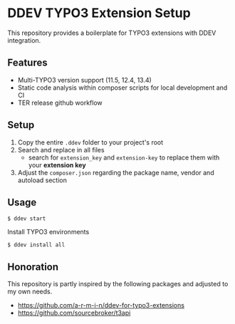 # DDEV TYPO3 Extension Setup

This repository provides a boilerplate for TYPO3 extensions with DDEV integration.

## Features

- Multi-TYPO3 version support (11.5, 12.4, 13.4)
- Static code analysis within composer scripts for local development and CI
- TER release github workflow

## Setup

1. Copy the entire `.ddev` folder to your project's root
2. Search and replace in all files
    - search for `extension_key` and `extension-key` to replace them with your **extension key**
3. Adjust the `composer.json` regarding the package name, vendor and autoload section

## Usage

```
$ ddev start
```

Install TYPO3 environments

```
$ ddev install all
```


## Honoration

This repository is partly inspired by the following packages and adjusted to my own needs. 

- https://github.com/a-r-m-i-n/ddev-for-typo3-extensions
- https://github.com/sourcebroker/t3api